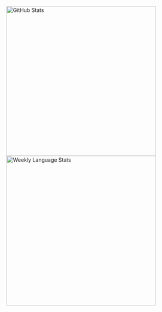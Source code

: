 <img width="400" alt="GitHub Stats" src="https://github-readme-stats.vercel.app/api?username=s0kil&count_private=true&theme=graywhite&custom_title=GitHub%20Stats&hide_border=true&hide_rank=true&disable_animations=true&cache_seconds=1800&text_color=586069&title_color=24292e" />

<img width="400" alt="Weekly Language Stats" src="https://github-readme-stats.vercel.app/api/wakatime?username=s0kil&layout=compact&custom_title=Weekly%20Language%20Stats&theme=graywhite&hide_border=true&hide_progress=true&cache_seconds=1800&text_color=586069&title_color=24292e" />
